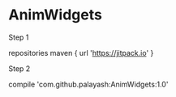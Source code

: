 # AnimWidgets

Step 1

repositories maven { url 'https://jitpack.io' }
		
		
    
Step 2

compile 'com.github.palayash:AnimWidgets:1.0'
